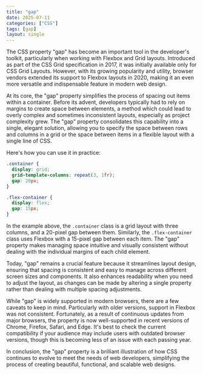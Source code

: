 ```yaml
---
title: "gap"
date: 2025-07-11
categories: ["CSS"]
tags: [gap]
layout: single
---
```


The CSS property "gap" has become an important tool in the developer's toolkit, particularly when working with Flexbox and Grid layouts. Introduced as part of the CSS Grid specification in 2017, it was initially available only for CSS Grid Layouts. However, with its growing popularity and utility, browser vendors extended its support to Flexbox layouts in 2020, making it an even more versatile and indispensable feature in modern web design.

At its core, the "gap" property simplifies the process of spacing out items within a container. Before its advent, developers typically had to rely on margins to create space between elements, a method which could lead to overly complex and sometimes inconsistent layouts, especially as project complexity grew. The "gap" property consolidates this capability into a single, elegant solution, allowing you to specify the space between rows and columns in a grid or the space between items in a flexible layout with a single line of CSS.

Here's how you can use it in practice:

```css
.container {
  display: grid;
  grid-template-columns: repeat(3, 1fr);
  gap: 20px;
}

.flex-container {
  display: flex;
  gap: 15px;
}
```

In the example above, the `.container` class is a grid layout with three columns, and a 20-pixel gap between them. Similarly, the `.flex-container` class uses Flexbox with a 15-pixel gap between each item. The "gap" property makes managing space intuitive and visually consistent without dealing with the individual margins of each child element. 

Today, "gap" remains a crucial feature because it streamlines layout design, ensuring that spacing is consistent and easy to manage across different screen sizes and components. It also enhances readability when you need to adjust the layout, as changes can be made by altering a single property rather than dealing with multiple spacing adjustments.

While "gap" is widely supported in modern browsers, there are a few caveats to keep in mind. Particularly with older versions, support in Flexbox was not consistent. Fortunately, as a result of continuous updates from major browsers, the property is now well-supported in recent versions of Chrome, Firefox, Safari, and Edge. It's best to check the current compatibility if your audience may include users with outdated browser versions, though this is becoming less of an issue with each passing year.

In conclusion, the "gap" property is a brilliant illustration of how CSS continues to evolve to meet the needs of web developers, simplifying the process of creating beautiful, functional, and scalable web designs.
